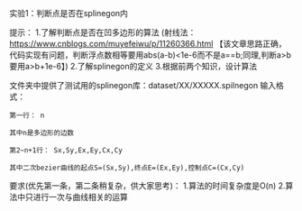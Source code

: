 实验1：判断点是否在splinegon内

提示：
1.了解判断点是否在凹多边形的算法 (射线法：https://www.cnblogs.com/muyefeiwu/p/11260366.html 【该文章思路正确，代码实现有问题，判断浮点数相等要用abs(a-b)<1e-6而不是a==b;同理,判断a>b要用a>b+1e-6】)
2.了解splinegon的定义
3.根据前两个知识，设计算法

文件夹中提供了测试用的splinegon库：dataset/XX/XXXXX.spilnegon
输入格式：

    第一行： n
    
    其中n是多边形的边数
   
    第2~n+1行： Sx,Sy,Ex,Ey,Cx,Cy
        
    其中二次bezier曲线的起点S=(Sx,Sy),终点E=(Ex,Ey),控制点C=(Cx,Cy)
    
要求(优先第一条，第二条稍复杂，供大家思考)：
1.算法的时间复杂度是O(n)
2.算法中只进行一次与曲线相关的运算
